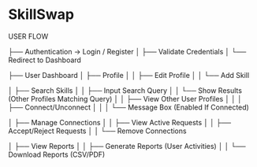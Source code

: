 # SkillSwap

USER FLOW

├── Authentication → Login / Register
│ ├── Validate Credentials
│ └── Redirect to Dashboard

├── User Dashboard
│ ├── Profile
│ │ ├── Edit Profile
│ │ └── Add Skill

│ ├── Search Skills
│ │ ├── Input Search Query
│ │ └── Show Results (Other Profiles Matching Query)
│ │ ├── View Other User Profiles
│ │ │ ├── Connect/Unconnect
│ │ │ └── Message Box (Enabled If Connected)

│ ├── Manage Connections
│ │ ├── View Active Requests
│ │ ├── Accept/Reject Requests
│ │ └── Remove Connections

│ ├── View Reports
│ │ ├── Generate Reports (User Activities)
│ │ └── Download Reports (CSV/PDF)
